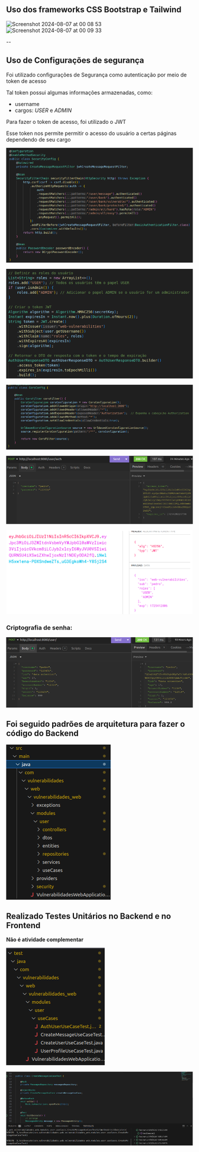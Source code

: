 ## Uso dos frameworks CSS Bootstrap e Tailwind 

<img width="396" alt="Screenshot 2024-08-07 at 00 08 53" src="https://github.com/user-attachments/assets/90528d31-b1d7-4224-b81d-2a0091b1df5b">

<img width="825" alt="Screenshot 2024-08-07 at 00 09 33" src="https://github.com/user-attachments/assets/67d2334a-2aa9-4759-8f82-3f8555ba3704">

--

## Uso de Configurações de segurança

Foi utilizado configurações de Segurança como autenticação por meio de token de acesso

Tal token possui algumas informações armazenadas, como:

* username
* cargos: *USER* e *ADMIN*

Para fazer o token de acesso, foi utilizado o JWT

Esse token nos permite permitir o acesso do usuário a certas páginas dependendo de seu cargo

![código segurança 1](./readme-assets/securityConfigs1.png)

![código segurança 2](./readme-assets/securityConfigs4.png)

![código segurança 3](./readme-assets/securityConfigs6.png)

![rota de login retornando o token de acesso](./readme-assets/securityConfigs2.png)

![informações dentro do token de acesso](./readme-assets/securityConfigs3.png)

### Criptografia de senha:

![criptografia da senha](./readme-assets/securityConfigs7.png)

## Foi seguido padrões de arquitetura para fazer o código do Backend

![padrão de organização de pastas](./readme-assets/securityConfigs5.png)

## Realizado Testes Unitários no Backend e no Frontend

**Não é atividade complementar**

![unit-testing](./readme-assets/unitTesting1.png)

![unit-testing](./readme-assets/unitTesting2.png)